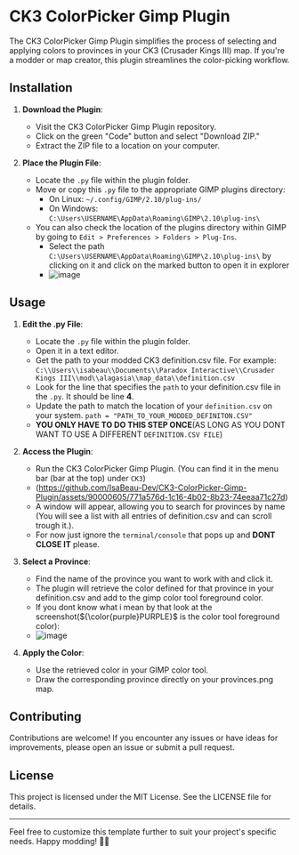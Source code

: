 # CK3 ColorPicker Gimp Plugin

The CK3 ColorPicker Gimp Plugin simplifies the process of selecting and applying colors to provinces in your CK3 (Crusader Kings III) map. If you're a modder or map creator, this plugin streamlines the color-picking workflow.

## Installation

1. **Download the Plugin**:
   - Visit the CK3 ColorPicker Gimp Plugin repository.
   - Click on the green "Code" button and select "Download ZIP."
   - Extract the ZIP file to a location on your computer.

2. **Place the Plugin File**:
   - Locate the `.py` file within the plugin folder.
   - Move or copy this `.py` file to the appropriate GIMP plugins directory:
     - On Linux: `~/.config/GIMP/2.10/plug-ins/`
     - On Windows: `C:\Users\USERNAME\AppData\Roaming\GIMP\2.10\plug-ins\`
   - You can also check the location of the plugins directory within GIMP by going to `Edit > Preferences > Folders > Plug-Ins`.
      - Select the path `C:\Users\USERNAME\AppData\Roaming\GIMP\2.10\plug-ins\` by clicking on it and click on the marked button to open it in explorer
      - ![image](https://github.com/IsaBeau-Dev/CK3-ColorPicker-Gimp-Plugin/assets/90000605/5019b0b7-0e92-4f79-b850-83ad27ecee27)

## Usage
1. **Edit the .py File**:
   - Locate the `.py` file within the plugin folder.
   - Open it in a text editor.
   - Get the path to your modded CK3 definition.csv file. For example: `C:\\Users\\isabeau\\Documents\\Paradox Interactive\\Crusader Kings III\\mod\\alagasia\\map_data\\definition.csv`
   - Look for the line that specifies the `path` to your definition.csv file in the `.py`. It should be line **4**.
   - Update the path to match the location of your `definition.csv` on your system. `path = "PATH_TO_YOUR_MODDED_DEFINITON.CSV"`
   - **YOU ONLY HAVE TO DO THIS STEP ONCE**(AS LONG AS YOU DONT WANT TO USE A DIFFERENT `DEFINITION.CSV FILE`)

2. **Access the Plugin**:
   
   - Run the CK3 ColorPicker Gimp Plugin. (You can find it in the menu bar (bar at the top) under `CK3`)
   - (https://github.com/IsaBeau-Dev/CK3-ColorPicker-Gimp-Plugin/assets/90000605/771a576d-1c16-4b02-8b23-74eeaa71c27d)
   - A window will appear, allowing you to search for provinces by name (You will see a list with all entries of definition.csv and can scroll trough it.).
   - For now just ignore the `terminal/console` that pops up and **DONT CLOSE IT** please.

3. **Select a Province**:
   - Find the name of the province you want to work with and click it.
   - The plugin will retrieve the color defined for that province in your definition.csv and add to the gimp color tool foreground color.
   - If you dont know what i mean by that look at the screenshot(${\color{purple}PURPLE}$ is the color tool foreground color):
   - ![image](https://github.com/IsaBeau-Dev/CK3-ColorPicker-Gimp-Plugin/assets/90000605/a22bb41f-7a41-4060-aab1-289ad30eb98d)

4. **Apply the Color**:
   - Use the retrieved color in your GIMP color tool.
   - Draw the corresponding province directly on your provinces.png map.

## Contributing

Contributions are welcome! If you encounter any issues or have ideas for improvements, please open an issue or submit a pull request.

## License

This project is licensed under the MIT License. See the LICENSE file for details.

---

Feel free to customize this template further to suit your project's specific needs. Happy modding! 🌟🎨
